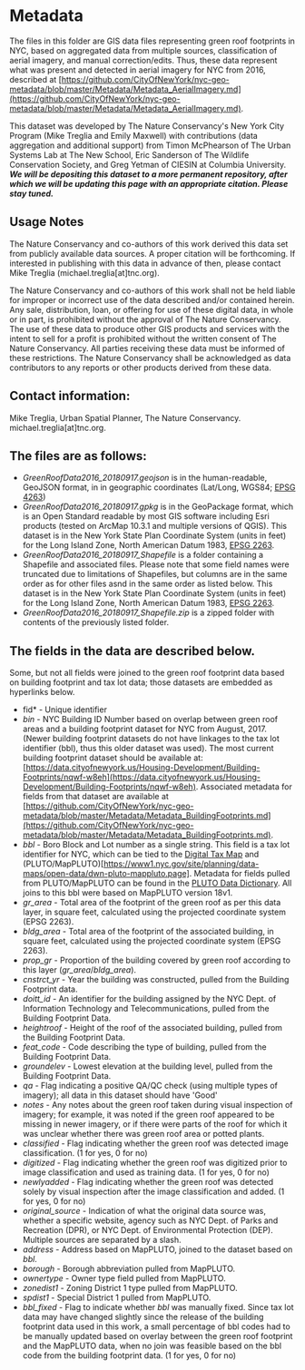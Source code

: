 # Metadata

The files in this folder are GIS data files representing green roof footprints in NYC, based on aggregated data from multiple sources, classification of aerial imagery, and manual correction/edits. Thus, these data represent what was present and detected in aerial imagery for NYC from 2016, described at [https://github.com/CityOfNewYork/nyc-geo-metadata/blob/master/Metadata/Metadata_AerialImagery.md](https://github.com/CityOfNewYork/nyc-geo-metadata/blob/master/Metadata/Metadata_AerialImagery.md). 

This dataset was developed by The Nature Conservancy's New York City Program (Mike Treglia and Emily Maxwell) with contributions (data aggregation and additional support) from Timon McPhearson of The Urban Systems Lab at The New School, Eric Sanderson of The Wildlife Conservation Society, and Greg Yetman of CIESIN at Columbia University. ***We will be depositing this dataset to a more permanent repository, after which we will be updating this page with an appropriate citation. Please stay tuned.***

## Usage Notes

The Nature Conservancy and co-authors of this work derived this data set from publicly available data sources. A proper citation will be forthcoming. If interested in publishing with this data in advance of then, please contact Mike Treglia (michael.treglia[at]tnc.org). 

The Nature Conservancy and co-authors of this work shall not be held liable for improper or incorrect use of the data described and/or contained herein. Any sale, distribution, loan, or offering for use of these digital data, in whole or in part, is prohibited without the approval of The Nature Conservancy. The use of these data to produce other GIS products and services with the intent to sell for a profit is prohibited without the written consent of The Nature Conservancy. All parties receiving these data must be informed of these restrictions. The Nature Conservancy shall be acknowledged as data contributors to any reports or other products derived from these data.


## Contact information: 

Mike Treglia, Urban Spatial Planner, The Nature Conservancy. michael.treglia[at]tnc.org.


## The files are as follows:

* *GreenRoofData2016_20180917.geojson* is in the human-readable, GeoJSON format, in in geographic coordinates (Lat/Long, WGS84; [EPSG 4263](http://spatialreference.org/ref/epsg/wgs-84/))
* *GreenRoofData2016_20180917.gpkg* is in the GeoPackage format, which is an Open Standard readable by most GIS software including Esri products (tested on ArcMap 10.3.1 and multiple versions of QGIS). This dataset is in the New York State Plan Coordinate System (units in feet) for the Long Island Zone, North American Datum 1983, [EPSG 2263](http://www.spatialreference.org/ref/epsg/nad83-new-york-long-island-ftus/).
* *GreenRoofData2016_20180917_Shapefile* is a folder containing a Shapefile and associated files. Please note that some field names were truncated due to limitations of Shapefiles, but columns are in the same order as for other files asnd in the same order as listed below. This dataset is in the New York State Plan Coordinate System (units in feet) for the Long Island Zone, North American Datum 1983, [EPSG 2263](http://www.spatialreference.org/ref/epsg/nad83-new-york-long-island-ftus/).
* *GreenRoofData2016_20180917_Shapefile.zip* is a zipped folder with contents of the previously listed folder.


## The fields in the data are described below.

Some, but not all fields were joined to the green roof footprint data based on building footprint and tax lot data; those datasets are embedded as hyperlinks below.

* fid* - Unique identifier
* *bin* - NYC Building ID Number based on overlap between green roof areas and a building footprint dataset for NYC from August, 2017. (Newer building footprint datasets do not have linkages to the tax lot identifier (bbl), thus this older dataset was used). The most current building footprint dataset should be available at: [https://data.cityofnewyork.us/Housing-Development/Building-Footprints/nqwf-w8eh](https://data.cityofnewyork.us/Housing-Development/Building-Footprints/nqwf-w8eh). Associated metadata for fields from that dataset are available at [https://github.com/CityOfNewYork/nyc-geo-metadata/blob/master/Metadata/Metadata_BuildingFootprints.md](https://github.com/CityOfNewYork/nyc-geo-metadata/blob/master/Metadata/Metadata_BuildingFootprints.md).
* *bbl* - Boro Block and Lot number as a single string. This field is a tax lot identifier for NYC, which can be tied to the [Digital Tax Map](http://gis.nyc.gov/taxmap/map.htm) and (PLUTO/MapPLUTO)[https://www1.nyc.gov/site/planning/data-maps/open-data/dwn-pluto-mappluto.page]. Metadata for fields pulled from PLUTO/MapPLUTO can be found in the [PLUTO Data Dictionary](https://www1.nyc.gov/assets/planning/download/pdf/data-maps/open-data/pluto_datadictionary.pdf?v=18v1). All joins to this bbl were based on MapPLUTO version 18v1.
* *gr_area* - Total area of the footprint of the green roof as per this data layer, in square feet, calculated using the projected coordinate system (EPSG 2263).
* *bldg_area* - Total area of the footprint of the associated building, in square feet, calculated using the projected coordinate system (EPSG 2263).
* *prop_gr* - Proportion of the building covered by green roof according to this layer (*gr_area*/*bldg_area*).
* *cnstrct_yr* - Year the building was constructed, pulled from the Building Footprint data.
* *doitt_id* - An identifier for the building assigned by the NYC Dept. of Information Technology and Telecommunications, pulled from the Building Footprint Data.
* *heightroof* - Height of the roof of the associated building, pulled from the Building Footprint Data.
* *feat_code* - Code describing the type of building, pulled from the Building Footprint Data.
* *groundelev* - Lowest elevation at the building level, pulled from the Building Footprint Data.
* *qa* - Flag indicating a positive QA/QC check (using multiple types of imagery); all data in this dataset should have 'Good'
* *notes* - Any notes about the green roof taken during visual inspection of imagery; for example, it was noted if the green roof appeared to be missing in newer imagery, or if there were parts of the roof for which it was unclear whether there was green roof area or potted plants.
* *classified* - Flag indicating whether the green roof was detected image classification. (1 for yes, 0 for no)
* *digitized* - Flag indicating whether the green roof was digitized prior to image classification and used as training data. (1 for yes, 0 for no)
* *newlyadded* - Flag indicating whether the green roof was detected solely by visual inspection after the image classification and added. (1 for yes, 0 for no)
* *original_source* - Indication of what the original data source was, whether a specific website, agency such as NYC Dept. of Parks and Recreation (DPR), or NYC Dept. of Environmental Protection (DEP). Multiple sources are separated by a slash.
* *address* - Address based on MapPLUTO, joined to the dataset based on *bbl*.
* *borough* - Borough abbreviation pulled from MapPLUTO.
* *ownertype* - Owner type field pulled from MapPLUTO.
* *zonedist1* - Zoning District 1 type pulled from MapPLUTO.
* *spdist1* - Special District 1 pulled from MapPLUTO.
* *bbl_fixed* - Flag to indicate whether *bbl* was manually fixed. Since tax lot data may have changed slightly since the release of the building footprint data used in this work, a small percentage of bbl codes had to be manually updated based on overlay between the green roof footprint and the MapPLUTO data, when no join was feasible based on the bbl code from the building footprint data. (1 for yes, 0 for no)
